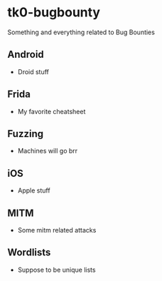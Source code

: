 # tk0-bugbounty
Something and everything related to Bug Bounties

## Android
* Droid stuff

## Frida
* My favorite cheatsheet

## Fuzzing
* Machines will go brr

## iOS
* Apple stuff

## MITM
* Some mitm related attacks

## Wordlists
* Suppose to be unique lists 


